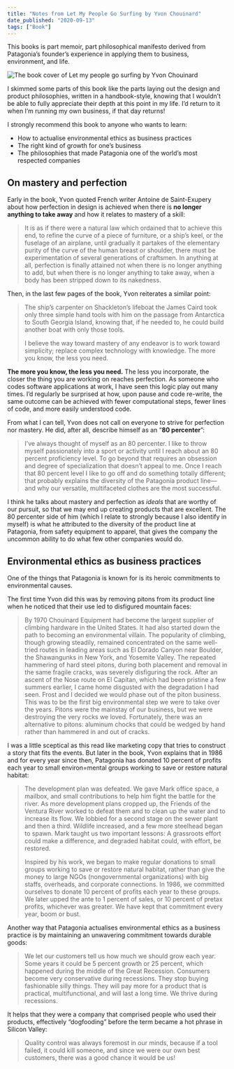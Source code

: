 ```yaml
---
title: "Notes from Let My People Go Surfing by Yvon Chouinard"
date_published: "2020-09-13"
tags: ["Book"]
---
```


This books is part memoir, part philosophical manifesto derived from Patagonia’s founder’s experience in applying them to business, environment, and life.

![The book cover of Let my people go surfing by Yvon Chouinard](/images/let-my-people-go-surfing-yvon-chouinard.png)

I skimmed some parts of this book like the parts laying out the design and product philosophies, written in a handbook-style, knowing that I wouldn’t be able to fully appreciate their depth at this point in my life. I’d return to it when I’m running my own business, if that day returns!

I strongly recommend this book to anyone who wants to learn:

- How to actualise environmental ethics as business practices
- The right kind of growth for one’s business
- The philosophies that made Patagonia one of the world’s most respected companies

## On mastery and perfection

Early in the book, Yvon quoted French writer Antoine de Saint-Exupery about how perfection in design is achieved when there is **no longer anything to take away** and how it relates to mastery of a skill:

> It is as if there were a natural law which ordained that to achieve this end, to refine the curve of a piece of furniture, or a ship’s keel, or the fuselage of an airplane, until gradually it partakes of the elementary purity of the curve of the human breast or shoulder, there must be experimentation of several generations of craftsmen. In anything at all, perfection is finally attained not when there is no longer anything to add, but when there is no longer anything to take away, when a body has been stripped down to its nakedness.

Then, in the last few pages of the book, Yvon reiterates a similar point:

> The ship’s carpenter on Shackleton’s lifeboat the James Caird took only three simple hand tools with him on the passage from Antarctica to South Georgia Island, knowing that, if he needed to, he could build another boat with only those tools.
> 
> I believe the way toward mastery of any endeavor is to work toward simplicity; replace complex technology with knowledge. The more you know, the less you need.

**The more you know, the less you need.** The less you incorporate, the closer the thing you are working on reaches perfection. As someone who codes software applications at work, I have seen this logic play out many times. I’d regularly be surprised at how, upon pause and code re-write, the same outcome can be achieved with fewer computational steps, fewer lines of code, and more easily understood code.

From what I can tell, Yvon does not call on everyone to strive for perfection nor mastery. He did, after all, describe himself as an “**80 percenter**”:

> I’ve always thought of myself as an 80 percenter. I like to throw myself passionately into a sport or activity until I reach about an 80 percent proficiency level. To go beyond that requires an obsession and degree of specialization that doesn’t appeal to me. Once I reach that 80 percent level I like to go off and do something totally different; that probably explains the diversity of the Patagonia product line—and why our versatile, multifaceted clothes are the most successful.

I think he talks about mastery and perfection as *ideals* that are worthy of our pursuit, so that we may end up creating products that are excellent. The 80 percenter side of him (which I relate to strongly because I also identify in myself) is what he attributed to the diversity of the product line at Patagonia, from safety equipment to apparel, that gives the company the uncommon ability to do what few other companies would do.

## Environmental ethics as business practices

One of the things that Patagonia is known for is its heroic commitments to environmental causes.

The first time Yvon did this was by removing pitons from its product line when he noticed that their use led to disfigured mountain faces:

>  By 1970 Chouinard Equipment had become the largest supplier of climbing hardware in the United States. It had also started down the path to becoming an environmental villain. The popularity of climbing, though growing steadily, remained concentrated on the same well-tried routes in leading areas such as El Dorado Canyon near Boulder, the Shawangunks in New York, and Yosemite Valley. The repeated hammering of hard steel pitons, during both placement and removal in the same fragile cracks, was severely disfiguring the rock. After an ascent of the Nose route on El Capitan, which had been pristine a few summers earlier, I came home disgusted with the degradation I had seen. Frost and I decided we would phase out of the piton business. This was to be the first big environmental step we were to take over the years. Pitons were the mainstay of our business, but we were destroying the very rocks we loved. Fortunately, there was an alternative to pitons: aluminum chocks that could be wedged by hand rather than hammered in and out of cracks. 

I was a little sceptical as this read like marketing copy that tries to construct a story that fits the events. But later in the book, Yvon explains that in 1986 and for every year since then, Patagonia has donated 10 percent of profits each year to small environ=mental groups working to save or restore natural habitat:

> The development plan was defeated. We gave Mark office space, a mailbox, and small contributions to help him fight the battle for the river. As more development plans cropped up, the Friends of the Ventura River worked to defeat them and to clean up the water and to increase its flow. We lobbied for a second stage on the sewer plant and then a third. Wildlife increased, and a few more steelhead began to spawn. Mark taught us two important lessons: A grassroots effort could make a difference, and degraded habitat could, with effort, be restored.
> 
> Inspired by his work, we began to make regular donations to small groups working to save or restore natural habitat, rather than give the money to large NGOs (nongovernmental organizations) with big staffs, overheads, and corporate connections. In 1986, we committed ourselves to donate 10 percent of profits each year to these groups. We later upped the ante to 1 percent of sales, or 10 percent of pretax profits, whichever was greater. We have kept that commitment every year, boom or bust.

Another way that Patagonia actualises environmental ethics as a business practice is by maintaining an unwavering commitment towards durable goods:

> We let our customers tell us how much we should grow each year. Some years it could be 5 percent growth or 25 percent, which happened during the middle of the Great Recession. Consumers become very conservative during recessions. They stop buying fashionable silly things. They will pay more for a product that is practical, multifunctional, and will last a long time. We thrive during recessions.

It helps that they were a company that comprised people who used their products, effectively “dogfooding” before the term became a hot phrase in Silicon Valley:

> Quality control was always foremost in our minds, because if a tool failed, it could kill someone, and since we were our own best customers, there was a good chance it would be us!